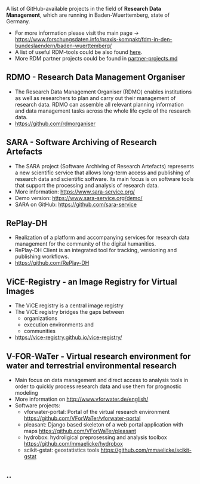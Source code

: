 A list of GitHub-available projects in the field of **Research Data Management**, which are running in Baden-Wuerttemberg, state of Germany.  

* For more information please visit the main page -> https://www.forschungsdaten.info/praxis-kompakt/fdm-in-den-bundeslaendern/baden-wuerttemberg/
* A list of useful RDM-tools could be also found [here](https://www.forschungsdaten.info/praxis-kompakt/links-zu-tools/). 
* More RDM partner projects could be found in [partner-projects.md](partner-projects.md)

## RDMO - Research Data Management Organiser

* The Research Data Management Organiser (RDMO) enables institutions as well as researchers to plan and carry out their management of research data. RDMO can assemble all relevant planning information and data management tasks across the whole life cycle of the research data.
* https://github.com/rdmorganiser

## SARA - Software Archiving of Research Artefacts

* The SARA project (Software Archiving of Research Artefacts) represents a new scientific service that allows long-term access and publishing of research data and scientific software. Its main focus is on software tools that support the processing and analysis of research data.
* More information: https://www.sara-service.org/
* Demo version: https://www.sara-service.org/demo/
* SARA on GitHub: https://github.com/sara-service

## RePlay-DH

* Realization of a platform and accompanying services for research data management for the community of the digital humanities.
* RePlay-DH Client is an integrated tool for tracking, versioning and publishing workflows.
* https://github.com/RePlay-DH

## ViCE-Registry - an Image Registry for Virtual Images

* The ViCE registry is a central image registry
* The ViCE registry bridges the gaps between
  - organizations
  - execution environments and
  - communities
* https://vice-registry.github.io/vice-registry/

## V-FOR-WaTer - Virtual research environment for water and terrestrial environmental research
*  Main focus on data management and direct access to analysis tools in order to quickly process research data and use them for prognostic modeling
* More information on http://www.vforwater.de/english/
* Software projects:
  - vforwater-portal: Portal of the virtual research environment https://github.com/VForWaTer/vforwater-portal
  - pleasant: Django based skeleton of a web portal application with maps https://github.com/VForWaTer/pleasant
  - hydrobox: hydroligical preprosessing and analysis toolbox https://github.com/mmaelicke/hydrobox
  - scikit-gstat: geostatistics tools https://github.com/mmaelicke/scikit-gstat
 

## ..



